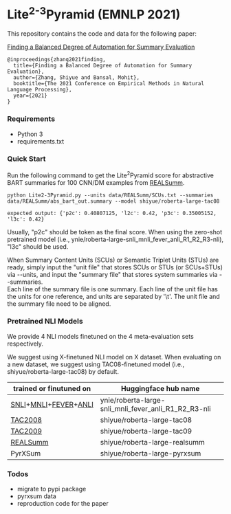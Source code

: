 # Lite<sup>2-3</sup>Pyramid (EMNLP 2021)

This repository contains the code and data for the following paper:

[Finding a Balanced Degree of Automation for Summary Evaluation]()

```
@inproceedings{zhang2021finding,
  title={Finding a Balanced Degree of Automation for Summary Evaluation},
  author={Zhang, Shiyue and Bansal, Mohit},
  booktitle={The 2021 Conference on Empirical Methods in Natural Language Processing},
  year={2021}
}
```

### Requirements

* Python 3
* requirements.txt

### Quick Start
Run the following command to get the Lite<sup>2</sup>Pyramid score for abstractive BART summaries 
for 100 CNN/DM examples from [REALSumm](https://github.com/neulab/REALSumm). 

```
python Lite2-3Pyramid.py --units data/REALSumm/SCUs.txt --summaries data/REALSumm/abs_bart_out.summary --model shiyue/roberta-large-tac08

expected output: {'p2c': 0.40807125, 'l2c': 0.42, 'p3c': 0.35005152, 'l3c': 0.42}
```

Usually, "p2c" should be token as the final score.
When using the zero-shot pretrained model (i.e., ynie/roberta-large-snli_mnli_fever_anli_R1_R2_R3-nli), 
"l3c" should be used. 

When Summary Content Units (SCUs) or Semantic Triplet Units (STUs) are ready, simply input 
the "unit file" that stores SCUs or STUs (or SCUs+STUs) via --units, 
and input the "summary file" that stores system summaries via --summaries.  
Each line of the summary file is one summary.
Each line of the unit file has the units for one reference, and units are separated by '\t'.
The unit file and the summary file need to be aligned.

### Pretrained NLI Models
We provide 4 NLI models finetuned on the 4 meta-evaluation sets respectively. 

We suggest using X-finetuned NLI model on X dataset. When evaluating on a new dataset, 
we suggest using TAC08-finetuned model (i.e., shiyue/roberta-large-tac08) by default.

| trained or finutuned on | Huggingface hub name|
| ------------- | ----------- |
|  [SNLI](https://nlp.stanford.edu/projects/snli/)+[MNLI](https://cims.nyu.edu/~sbowman/multinli/)+[FEVER](https://github.com/easonnie/combine-FEVER-NSMN/blob/master/other_resources/nli_fever.md)+[ANLI](https://github.com/facebookresearch/anli)  | ynie/roberta-large-snli_mnli_fever_anli_R1_R2_R3-nli |
|  [TAC2008](https://tac.nist.gov/2008/summarization/update.summ.08.guidelines.html)  | shiyue/roberta-large-tac08 |
|  [TAC2009](https://tac.nist.gov/2009/Summarization/update.summ.09.guidelines.html)  | shiyue/roberta-large-tac09 |
|  [REALSumm](https://github.com/neulab/REALSumm)  | shiyue/roberta-large-realsumm |
|  PyrXSum  | shiyue/roberta-large-pyrxsum |


### Todos
* migrate to pypi package
* pyrxsum data
* reproduction code for the paper





